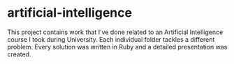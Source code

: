# artificial-intelligence

This project contains work that I've done related to an Artificial Intelligence course I took during University. Each individual folder tackles a different problem. Every solution was written in Ruby and a detailed presentation was created.
